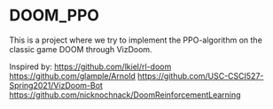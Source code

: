 # DOOM_PPO

This is a project where we try to implement the PPO-algorithm on the classic game DOOM through VizDoom.

Inspired by: 
https://github.com/lkiel/rl-doom
https://github.com/glample/Arnold
https://github.com/USC-CSCI527-Spring2021/VizDoom-Bot
https://github.com/nicknochnack/DoomReinforcementLearning

